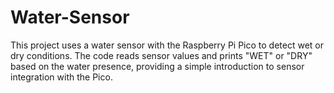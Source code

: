 # Water-Sensor
This project uses a water sensor with the Raspberry Pi Pico to detect wet or dry conditions. The code reads sensor values and prints "WET" or "DRY" based on the water presence, providing a simple introduction to sensor integration with the Pico.
